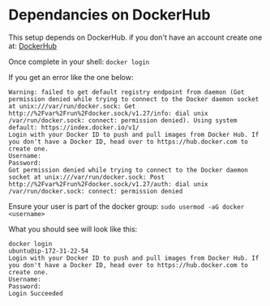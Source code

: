 # Dependancies on DockerHub
This setup depends on DockerHub. if you don't have an account create one at: [DockerHub](https://hub.docker.com/)

Once complete in your shell:
`docker login`


If you get an error like the one below:
```
Warning: failed to get default registry endpoint from daemon (Got permission denied while trying to connect to the Docker daemon socket at unix:///var/run/docker.sock: Get http://%2Fvar%2Frun%2Fdocker.sock/v1.27/info: dial unix /var/run/docker.sock: connect: permission denied). Using system default: https://index.docker.io/v1/
Login with your Docker ID to push and pull images from Docker Hub. If you don't have a Docker ID, head over to https://hub.docker.com to create one.
Username:
Password:
Got permission denied while trying to connect to the Docker daemon socket at unix:///var/run/docker.sock: Post http://%2Fvar%2Frun%2Fdocker.sock/v1.27/auth: dial unix /var/run/docker.sock: connect: permission denied
```

Ensure your user is part of the docker group:
`sudo usermod -aG docker <username>`

What you should see will look like this:
```
docker login                                                                                                                                                                                                       ubuntu@ip-172-31-22-54
Login with your Docker ID to push and pull images from Docker Hub. If you don't have a Docker ID, head over to https://hub.docker.com to create one.
Username: 
Password:
Login Succeeded
```
